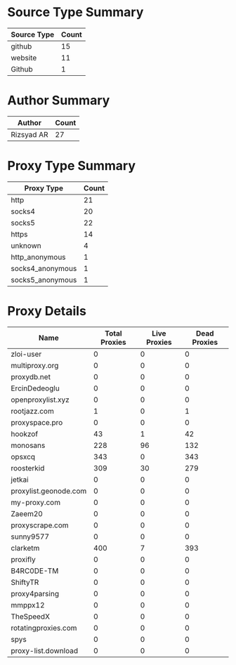 # Source Type Summary

| Source Type | Count |
|-------------|-------|
| github | 15 |
| website | 11 |
| Github | 1 |


# Author Summary

| Author | Count |
|--------|-------|
| Rizsyad AR | 27 |


# Proxy Type Summary

| Proxy Type | Count |
|------------|-------|
| http | 21 |
| socks4 | 20 |
| socks5 | 22 |
| https | 14 |
| unknown | 4 |
| http_anonymous | 1 |
| socks4_anonymous | 1 |
| socks5_anonymous | 1 |


# Proxy Details

| Name | Total Proxies | Live Proxies | Dead Proxies |
|------|---------------|--------------|---------------|
| zloi-user | 0 | 0 | 0 |
| multiproxy.org | 0 | 0 | 0 |
| proxydb.net | 0 | 0 | 0 |
| ErcinDedeoglu | 0 | 0 | 0 |
| openproxylist.xyz | 0 | 0 | 0 |
| rootjazz.com | 1 | 0 | 1 |
| proxyspace.pro | 0 | 0 | 0 |
| hookzof | 43 | 1 | 42 |
| monosans | 228 | 96 | 132 |
| opsxcq | 343 | 0 | 343 |
| roosterkid | 309 | 30 | 279 |
| jetkai | 0 | 0 | 0 |
| proxylist.geonode.com | 0 | 0 | 0 |
| my-proxy.com | 0 | 0 | 0 |
| Zaeem20 | 0 | 0 | 0 |
| proxyscrape.com | 0 | 0 | 0 |
| sunny9577 | 0 | 0 | 0 |
| clarketm | 400 | 7 | 393 |
| proxifly | 0 | 0 | 0 |
| B4RC0DE-TM | 0 | 0 | 0 |
| ShiftyTR | 0 | 0 | 0 |
| proxy4parsing | 0 | 0 | 0 |
| mmppx12 | 0 | 0 | 0 |
| TheSpeedX | 0 | 0 | 0 |
| rotatingproxies.com | 0 | 0 | 0 |
| spys | 0 | 0 | 0 |
| proxy-list.download | 0 | 0 | 0 |

